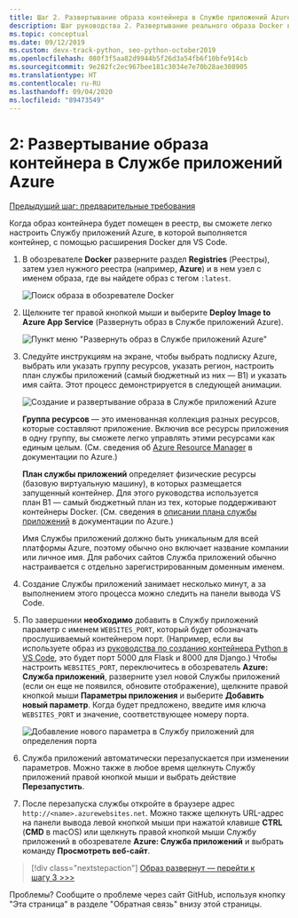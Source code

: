 ```yaml
---
title: Шаг 2. Развертывание образа контейнера в Службе приложений Azure с помощью Visual Studio Code
description: Шаг руководства 2. Развертывание реального образа Docker в Службе приложений Azure из реестра контейнеров
ms.topic: conceptual
ms.date: 09/12/2019
ms.custom: devx-track-python, seo-python-october2019
ms.openlocfilehash: 080f3f5aa82d9944b5f26d3a54fb6f10bfe914cb
ms.sourcegitcommit: 9e282fc2ec967bee181c3034e7e70b28ae308905
ms.translationtype: HT
ms.contentlocale: ru-RU
ms.lasthandoff: 09/04/2020
ms.locfileid: "89473549"
---
```

# <a name="2-deploy-a-container-image-to-azure-app-service"></a>2: Развертывание образа контейнера в Службе приложений Azure

[Предыдущий шаг: предварительные требования](tutorial-deploy-containers-01.md)

Когда образ контейнера будет помещен в реестр, вы сможете легко настроить Службу приложений Azure, в которой выполняется контейнер, с помощью расширения Docker для VS Code.

1. В обозревателе **Docker** разверните раздел **Registries** (Реестры), затем узел нужного реестра (например, **Azure**) и в нем узел с именем образа, где вы найдете образ с тегом `:latest`.

    ![Поиск образа в обозревателе Docker](media/deploy-containers/find-image-to-deploy-in-docker-explorer.png)

1. Щелкните тег правой кнопкой мыши и выберите **Deploy Image to Azure App Service** (Развернуть образ в Службе приложений Azure).

    ![Пункт меню "Развернуть образ в Службе приложений Azure"](media/deploy-containers/deploy-image-to-azure-app-service-with-docker-explorer.png)

1. Следуйте инструкциям на экране, чтобы выбрать подписку Azure, выбрать или указать группу ресурсов, указать регион, настроить план службы приложений (самый бюджетный из них — B1) и указать имя сайта. Этот процесс демонстрируется в следующей анимации.

    ![Создание и развертывание образа в Службе приложений Azure](media/deploy-containers/deploy-image-to-azure-app-service.gif)

    **Группа ресурсов** — это именованная коллекция разных ресурсов, которые составляют приложение. Включив все ресурсы приложения в одну группу, вы сможете легко управлять этими ресурсами как единым целым. (См. сведения об [Azure Resource Manager](https://docs.microsoft.com/azure/azure-resource-manager/resource-group-overview) в документации по Azure.)

    **План службы приложений** определяет физические ресурсы (базовую виртуальную машину), в которых размещается запущенный контейнер. Для этого руководства используется план B1 — самый бюджетный план из тех, которые поддерживают контейнеры Docker. (См. сведения в [описании плана службы приложений](https://docs.microsoft.com/azure/app-service/azure-web-sites-web-hosting-plans-in-depth-overview) в документации по Azure.)

    Имя Службы приложений должно быть уникальным для всей платформы Azure, поэтому обычно оно включает название компании или личное имя. Для рабочих сайтов Служба приложений обычно настраивается с отдельно зарегистрированным доменным именем.

1. Создание Службы приложений занимает несколько минут, а за выполнением этого процесса можно следить на панели вывода VS Code.

1. По завершении **необходимо** добавить в Службу приложений параметр с именем `WEBSITES_PORT`, который будет обозначать прослушиваемый контейнером порт. (Например, если вы используете образ из [руководства по созданию контейнера Python в VS Code](https://code.visualstudio.com/docs/python/tutorial-create-containers), это будет порт 5000 для Flask и 8000 для Django.) Чтобы настроить `WEBSITES_PORT`, переключитесь в обозреватель **Azure: Служба приложений**, разверните узел новой Службы приложений (если он еще не появился, обновите отображение), щелкните правой кнопкой мыши **Параметры приложения** и выберите **Добавить новый параметр**. Когда будет предложено, введите имя ключа `WEBSITES_PORT` и значение, соответствующее номеру порта.

    ![Добавление нового параметра в Службу приложений для определения порта](media/deploy-containers/add-new-setting-in-app-service-settings-explorer.png)

1. Служба приложений автоматически перезапускается при изменении параметров. Можно также в любое время щелкнуть Службу приложений правой кнопкой мыши и выбрать действие **Перезапустить**.

1. После перезапуска службы откройте в браузере адрес `http://<name>.azurewebsites.net`. Можно также щелкнуть URL-адрес на панели вывода левой кнопкой мыши при нажатой клавише **CTRL** (**CMD** в macOS) или щелкнуть правой кнопкой мыши Службу приложений в обозревателе **Azure: Служба приложений** и выбрать команду **Просмотреть веб-сайт**.

> [!div class="nextstepaction"]
> [Образ развернут — перейти к шагу 3 >>>](tutorial-deploy-containers-03.md)

Проблемы? Сообщите о проблеме через сайт GitHub, используя кнопку "Эта страница" в разделе "Обратная связь" внизу этой страницы.
